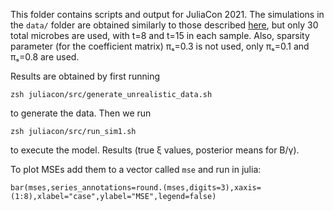 This folder contains scripts and output for JuliaCon 2021.
The simulations in the `data/` folder are obtained similarly to those described [here](/data/simulation/ReadMe.md), but only 30 total microbes are used, with t=8 and t=15 in each sample. Also, sparsity parameter (for the coefficient matrix) πₛ=0.3 is not used, only πₛ=0.1 and πₛ=0.8 are used.

Results are obtained by first running
```
zsh juliacon/src/generate_unrealistic_data.sh
```
to generate the data. Then we run
```
zsh juliacon/src/run_sim1.sh
```
to execute the model. Results (true ξ values, posterior means for B/γ).

To plot MSEs add them to a vector called `mse` and run in julia:
```
bar(mses,series_annotations=round.(mses,digits=3),xaxis=(1:8),xlabel="case",ylabel="MSE",legend=false)
```
